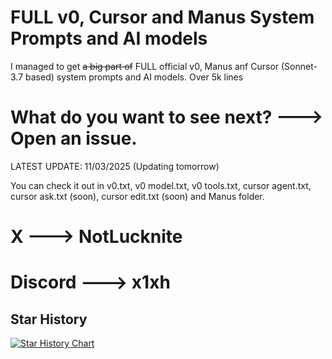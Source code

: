 # FULL v0, Cursor and Manus System Prompts and AI models

I managed to get ~~a big part of~~ FULL official v0, Manus anf Cursor (Sonnet-3.7 based) system prompts and AI models. Over 5k lines

# What do you want to see next? ---> Open an issue.

LATEST UPDATE: 11/03/2025 (Updating tomorrow)

You can check it out in v0.txt, v0 model.txt, v0 tools.txt, cursor agent.txt, cursor ask.txt (soon), cursor edit.txt (soon) and Manus folder.

# X ---> NotLucknite
# Discord ---> x1xh


## Star History

<a href="https://www.star-history.com/#x1xhlol/system-prompts-and-models-of-ai-tools&Date">
 <picture>
   <source media="(prefers-color-scheme: dark)" srcset="https://api.star-history.com/svg?repos=x1xhlol/system-prompts-and-models-of-ai-tools&type=Date&theme=dark" />
   <source media="(prefers-color-scheme: light)" srcset="https://api.star-history.com/svg?repos=x1xhlol/system-prompts-and-models-of-ai-tools&type=Date" />
   <img alt="Star History Chart" src="https://api.star-history.com/svg?repos=x1xhlol/system-prompts-and-models-of-ai-tools&type=Date" />
 </picture>
</a>
